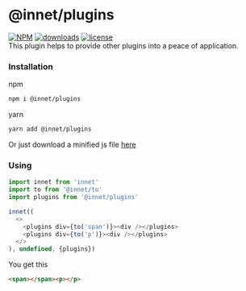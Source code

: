 # @innet/plugins
[![NPM](https://img.shields.io/npm/v/@innet/plugins.svg)](https://github.com/d8corp/innet-plugins/blob/master/CHANGELOG.md)
[![downloads](https://img.shields.io/npm/dm/@innet/plugins.svg)](https://www.npmjs.com/package/@innet/plugins)
[![license](https://img.shields.io/npm/l/@innet/plugins)](https://github.com/d8corp/innet-plugins/blob/master/LICENSE)  
This plugin helps to provide other plugins into a peace of application.

### Installation
npm
```bash
npm i @innet/plugins
```
yarn
```bash
yarn add @innet/plugins
```

Or just download a minified js file
[here](https://github.com/d8corp/innet-plugins/blob/master/lib/innet-plugins.min.js)

### Using
```typescript jsx
import innet from 'innet'
import to from '@innet/to'
import plugins from '@innet/plugins'

innet((
  <>
    <plugins div={to('span')}><div /></plugins>
    <plugins div={to('p')}><div /></plugins>
  </>
), undefined, {plugins})
```
You get this
```html
<span></span><p></p>
```
